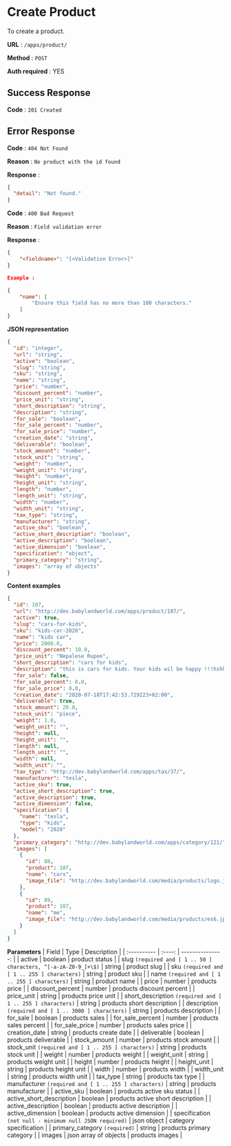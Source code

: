 # Create Product

To create a product.

**URL** : `/apps/product/`

**Method** : `POST`

**Auth required** : YES

## Success Response

**Code** : `201 Created`

## Error Response

**Code** : `404 Not Found`

**Reason** : `No product with the id found`

**Response** :

```json
{
  "detail": "Not found."
}
```

**Code** : `400 Bad Request`

**Reason** : `Field validation error`

**Response** :

```json
{
    "<fieldname>": "[<Validation Error>]"
}

Example :

{
    "name": [
        "Ensure this field has no more than 100 characters."
    ]
}
```

**JSON representation**

```json
{
  "id": "integer",
  "url": "string",
  "active": "boolean",
  "slug": "string",
  "sku": "string",
  "name": "string",
  "price": "number",
  "discount_percent": "number",
  "price_unit": "string",
  "short_description": "string",
  "description": "string",
  "for_sale": "boolean",
  "for_sale_percent": "number",
  "for_sale_price": "number",
  "creation_date": "string",
  "deliverable": "boolean",
  "stock_amount": "number",
  "stock_unit": "string",
  "weight": "number",
  "weight_unit": "string",
  "height": "number",
  "height_unit": "string",
  "length": "number",
  "length_unit": "string",
  "width": "number",
  "width_unit": "string",
  "tax_type": "string",
  "manufacturer": "string",
  "active_sku": "boolean",
  "active_short_description": "boolean",
  "active_description": "boolean",
  "active_dimension": "boolean",
  "specification": "object",
  "primary_category": "string",
  "images": "array of objects"
}
```

**Content examples**

```json
{
  "id": 107,
  "url": "http://dev.babylandworld.com/apps/product/107/",
  "active": true,
  "slug": "cars-for-kids",
  "sku": "kids-car-2020",
  "name": "kids car",
  "price": 2000.0,
  "discount_percent": 10.0,
  "price_unit": "Nepalese Rupee",
  "short_description": "cars for kids",
  "description": "this is cars for kids. Your kids wil be happy !!!hshhspii;hdbbcbbhhskjsj;fnnhdjhdkn;djsj",
  "for_sale": false,
  "for_sale_percent": 0.0,
  "for_sale_price": 0.0,
  "creation_date": "2020-07-18T17:42:53.729223+02:00",
  "deliverable": true,
  "stock_amount": 20.0,
  "stock_unit": "piece",
  "weight": 1.0,
  "weight_unit": "",
  "height": null,
  "height_unit": "",
  "length": null,
  "length_unit": "",
  "width": null,
  "width_unit": "",
  "tax_type": "http://dev.babylandworld.com/apps/tax/37/",
  "manufacturer": "tesla",
  "active_sku": true,
  "active_short_description": true,
  "active_description": true,
  "active_dimension": false,
  "specification": {
    "name": "tesla",
    "type": "kids",
    "model": "2020"
  },
  "primary_category": "http://dev.babylandworld.com/apps/category/121/",
  "images": [
    {
      "id": 88,
      "product": 107,
      "name": "cars",
      "image_file": "http://dev.babylandworld.com/media/products/logo.jpg"
    },
    {
      "id": 89,
      "product": 107,
      "name": "me",
      "image_file": "http://dev.babylandworld.com/media/products/es6.jpeg"
    }
  ]
}
```

**Parameters**
| Field | Type | Description |
| :---------- | :----: | ---------------: |
| active | boolean | product status |
| slug `(required and [ 1 .. 50 ] characters, ^[-a-zA-Z0-9_]+\$)` | string | product slug |
| sku `(required and [ 1 .. 255 ] characters)` | string | product sku |
| name `(required and [ 1 .. 255 ] characters)` | string | product name |
| price | number | products price |
| discount_percent | number | products discount percent |
| price_unit | string | products price unit |
| short_description `(required and [ 1 .. 255 ] characters)` | string | products short description |
| description `(required and [ 1 .. 3000 ] characters)` | string | products description |
| for_sale | boolean | products sales |
| for_sale_percent | number | products sales percent |
| for_sale_price | number | products sales price |
| creation_date | string | products create date |
| deliverable | boolean | products deliverable |
| stock_amount | number | products stock amount |
| stock_unit `(required and [ 1 .. 255 ] characters)` | string | products stock unit |
| weight | number | products weight |
| weight_unit | string | products weight unit |
| height | number | products height |
| height_unit | string | products height unit |
| width | number | products width |
| width_unit | string | products width unit |
| tax_type | string | products tax type |
| manufacturer `(required and [ 1 .. 255 ] characters)` | string | products manufacturer |
| active_sku | boolean | products active sku status |
| active_short_description | boolean | products active short description |
| active_description | boolean | products active description |
| active_dimension | boolean | products active dimension |
| specification `(not null - minimum null JSON required)` | json object | category specification |
| primary_category `(required)` | string | products primary category |
| images | json array of objects | products images |
